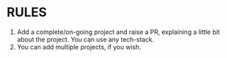 # RULES 
1. Add a complete/on-going project and raise a PR, explaining a little bit about the project. You can use any tech-stack. 
2. You can add multiple projects, if you wish.
